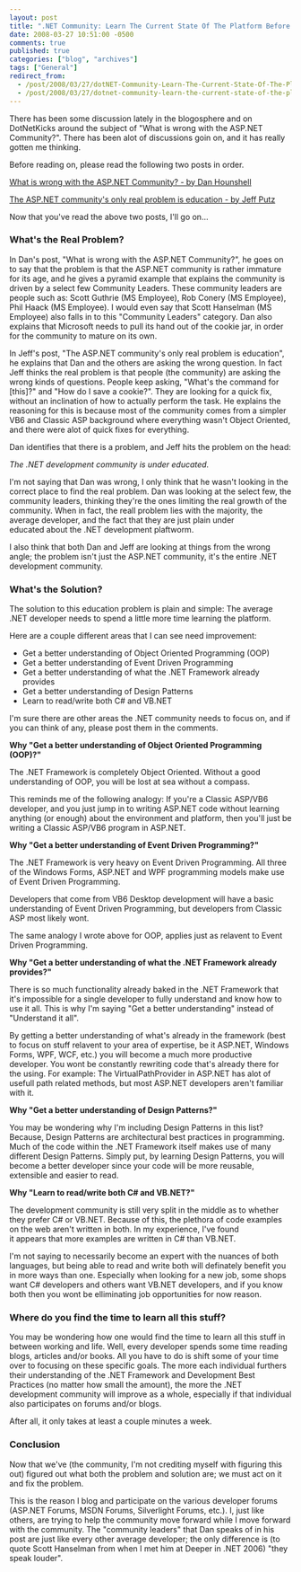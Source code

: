 ```yaml
---
layout: post
title: ".NET Community: Learn The Current State Of The Platform Before Deciding On Its Future"
date: 2008-03-27 10:51:00 -0500
comments: true
published: true
categories: ["blog", "archives"]
tags: ["General"]
redirect_from: 
  - /post/2008/03/27/dotNET-Community-Learn-The-Current-State-Of-The-Platform-Before-Deciding-On-Its-Future
  - /post/2008/03/27/dotnet-community-learn-the-current-state-of-the-platform-before-deciding-on-its-future
---
```

<!-- more -->
<p>
There has been some discussion lately in the blogosphere and on DotNetKicks around the subject of &quot;What is wrong with the ASP.NET Community?&quot;. There has been alot of discussions goin on, and it has really gotten me thinking. 
</p>
<p>
Before reading on, please read the following two posts in order. 
</p>
<p>
<a href="http://danhounshell.com/blogs/dan/archive/2008/03/24/what-is-wrong-with-the-asp-net-community.aspx" target="_blank">What is wrong with the ASP.NET Community? - by Dan Hounshell</a> 
</p>
<p>
<a href="http://weblogs.asp.net/jeff/archive/2008/03/26/the-asp-net-community-s-only-real-problem-is-education.aspx" target="_blank">The ASP.NET community&#39;s only real problem is education&nbsp;- by Jeff Putz</a> 
</p>
<p>
Now that you&#39;ve read the above two posts, I&#39;ll go on... 
</p>
<h3>What&#39;s the Real Problem? </h3>
<p>
In Dan&#39;s post, &quot;What is wrong with the ASP.NET Community?&quot;, he goes on to say that the problem is that the ASP.NET community is rather immature for its age, and he gives a pyramid example that explains the community is driven by a select few Community Leaders. These community leaders are people such as: Scott Guthrie (MS Employee), Rob Conery (MS Employee), Phil Haack (MS Employee). I would even say that Scott Hanselman (MS Employee) also falls in to this &quot;Community Leaders&quot; category. Dan also explains that Microsoft needs to pull its hand out of the cookie jar, in order for the community to mature on its own. 
</p>
<p>
In Jeff&#39;s post, &quot;The ASP.NET community&#39;s only real problem is education&quot;, he explains that Dan and the others are asking the wrong question. In fact Jeff thinks the real problem is that people (the community) are asking the wrong kinds of questions. People keep asking, &quot;What&#39;s the command for [this]?&quot; and &quot;How do I save a cookie?&quot;. They are looking for a quick fix, without an inclination of how to actually perform the task. He explains the reasoning for this is because most of the community comes from a simpler VB6 and Classic ASP background where everything wasn&#39;t Object Oriented, and there were alot of quick fixes for everything. 
</p>
<p>
Dan identifies that there is a problem, and Jeff hits the problem on the head: 
</p>
<p>
<em>The .NET development community is under educated.</em> 
</p>
<p>
I&#39;m not saying that Dan was wrong, I only think that he wasn&#39;t looking in the correct place to find the real problem. Dan was looking at the select few, the community leaders, thinking they&#39;re the ones limiting the real growth of the community. When in fact, the reall problem lies with the majority, the average developer, and the fact that they are just plain under educated&nbsp;about the .NET development plaftworm. 
</p>
<p>
I also think that both Dan and Jeff are looking at things from the wrong angle; the problem isn&#39;t just the ASP.NET community, it&#39;s the entire .NET development community. 
</p>
<h3>What&#39;s the Solution? </h3>
<p>
The solution to this education problem is plain and simple: The average .NET developer needs to spend a little more time learning the platform. 
</p>
<p>
Here are a couple different areas that I can see need improvement: 
</p>
<ul>
	<li>Get a better understanding of Object Oriented Programming (OOP)</li>
	<li>Get a better understanding of Event Driven Programming</li>
	<li>Get a better understanding of what the .NET Framework already provides</li>
	<li>Get a better understanding of Design Patterns</li>
	<li>Learn to read/write both C# and VB.NET</li>
</ul>
<p>
I&#39;m sure there are other areas the .NET community needs to focus on, and if you can think of any, please post them in the comments. 
</p>
<p>
<strong>Why &quot;Get a better understanding of Object Oriented&nbsp;Programming (OOP)?&quot;</strong> 
</p>
<p>
The .NET Framework is completely Object Oriented. Without a good understanding of OOP, you will be lost at sea without a compass. 
</p>
<p>
This reminds me of the following analogy: If you&#39;re a Classic ASP/VB6 developer, and you just jump in to writing ASP.NET code without learning anything (or enough) about the environment and platform, then you&#39;ll just be writing a Classic ASP/VB6 program in ASP.NET. 
</p>
<p>
<strong>Why &quot;Get a better understanding of Event Driven Programming?&quot;</strong> 
</p>
<p>
The .NET Framework is very heavy on Event Driven Programming. All three of the Windows Forms, ASP.NET and WPF programming models make use of Event Driven Programming. 
</p>
<p>
Developers that come from VB6 Desktop development will have a basic understanding of Event Driven Programming, but developers from Classic ASP most likely wont. 
</p>
<p>
The same analogy I wrote above for OOP, applies just as relavent to Event Driven Programming. 
</p>
<p>
<strong>Why &quot;Get a better understanding of what the .NET Framework already provides?&quot;</strong> 
</p>
<p>
There is so much functionality already baked in the .NET Framework that it&#39;s impossible for a single developer to fully understand and know how to use it all. This is why I&#39;m saying &quot;Get a better understanding&quot; instead of &quot;Understand it all&quot;. 
</p>
<p>
By getting a better understanding of what&#39;s already in the framework (best to focus on stuff relavent to your area of expertise, be it ASP.NET, Windows Forms, WPF, WCF, etc.) you will become a much more productive developer. You wont be constantly rewriting code that&#39;s already there for the using. For example: The VirtualPathProvider in ASP.NET has alot of usefull path related methods, but most ASP.NET developers aren&#39;t familiar with it. 
</p>
<p>
<strong>Why &quot;Get a better understanding of Design Patterns?&quot;</strong> 
</p>
<p>
You may be wondering why I&#39;m including Design Patterns in this list? Because, Design Patterns are architectural best practices in programming. Much of the code within the .NET Framework itself makes use of many different Design Patterns.&nbsp;Simply put, by learning Design Patterns, you will become a better developer since your code will be more reusable, extensible and easier to read. 
</p>
<p>
<strong>Why &quot;Learn to read/write both C# and VB.NET?&quot;</strong> 
</p>
<p>
The development community is still very split in the middle as to whether they prefer C# or VB.NET. Because of this, the plethora of code examples on the web aren&#39;t written in both. In my experience, I&#39;ve found it&nbsp;appears&nbsp;that more examples are written in C# than VB.NET. 
</p>
<p>
I&#39;m not saying to necessarily become an expert with the nuances of both languages, but being able to read and write both will definately benefit you in more ways than one. Especially when looking for a new job, some shops want C# developers and others want VB.NET developers, and if you know both then you wont be elliminating job opportunities for now reason. 
</p>
<h3>Where do you find the time to learn all this stuff?</h3>
<p>
You may be wondering how one would find the time to learn all this stuff in between working and life. Well, every developer spends some time reading blogs, articles and/or books. All you have to do is shift some of your time over to focusing on these specific goals. The more each individual furthers their understanding of the .NET Framework and Development Best Practices (no matter how small the amount), the more the .NET development community will improve as a whole, especially if that individual also participates on forums and/or blogs. 
</p>
<p>
After all, it only takes at least a couple minutes a week. 
</p>
<h3>Conclusion</h3>
<p>
Now that we&#39;ve (the community, I&#39;m not crediting myself with figuring this out) figured out what both the problem and solution are; we must act on it and fix the problem.
</p>
<p>
This is the reason I blog and participate on the various developer forums (ASP.NET Forums, MSDN Forums, Silverlight Forums, etc.). I, just like others, are trying to help the community move forward while I move forward with the community. The &quot;community leaders&quot; that Dan speaks of in his post are just like every other average developer; the only difference is (to quote Scott Hanselman from when I met him at Deeper in .NET 2006) &quot;they speak louder&quot;.
</p>
